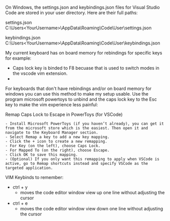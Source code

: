 



On Windows, the settings.json and keybindings.json files for Visual Studio Code are stored in your user directory. Here are their full paths:


settings.json
C:\Users\<YourUsername>\AppData\Roaming\Code\User\settings.json

keybindings.json
C:\Users\<YourUsername>\AppData\Roaming\Code\User\keybindings.json




My current keyboard has on board memory for rebindings for specific keys for example:
- Caps lock key is binded to F8 becuase that is used to switch modes in the vscode vim extension.
- 


For keyboards that don't have rebindings and/or on board memory for windows you can use this method to make my setup usable.
Use the program microsoft powertoys to unbind and the caps lock key to the Esc key to make the vim experience less painful:

Remap Caps Lock to Escape in PowerToys (for VSCode)

    - Install Microsoft PowerToys (if you haven’t already), you can get it from the microsoft store which is the easiest. Then open it and navigate to the Keyboard Manager section.
    - Select Remap a key to add a new key mapping.
    - Click the + icon to create a new remapping.
    - For Key (on the left), choose Caps Lock.
    - For Mapped To (on the right), choose Escape.
    - Click OK to save this mapping.
    - (Optional) If you only want this remapping to apply when VSCode is active, go to Remap shortcuts instead and specify VSCode as the targeted application.

VIM Keybinds to remember:
- ctrl + y
    - moves the code editor window view up one line without adjusting the cursor
- ctrl + e
    - moves the code editor window view down one line without adjusting the cursor